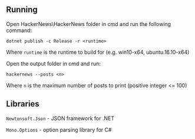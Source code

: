 
## Running

Open HackerNews\HackerNews folder in cmd and run the following command:

```
dotnet publish -c Release -r <runtime>
```

Where `runtime` is the runtime to build for (e.g. win10-x64, ubuntu.16.10-x64)

Open the output folder in cmd and run:

```
hackernews --posts <n>
```
Where `n` is the maximum number of posts to print (positive integer <= 100)

## Libraries

`Newtonsoft.Json` - JSON framework for .NET

`Mono.Options` - option parsing library for C#
